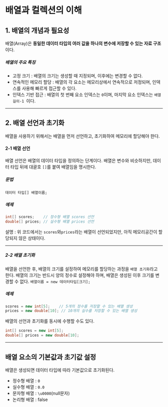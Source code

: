# 배열과 컬렉션의 이해
## 1. 배열의 개념과 필요성
배열(Array)은 **동일한 데이터 타입의 여러 값을 하나의 변수에 저장할 수 있는 자료 구조**이다.

##### 배열의 주요 특징
+ 고정 크기 : 배열의 크기는 생성할 때 지정되며, 이후에는 변경할 수 없다.
+ 연속적인 메모리 할당 : 배열의 각 요소는 메모리상에서 연속적으로 저정되며, 인덱스를 사용해 빠르게 접근할 수 있다.
+ 인덱스 기반 접근 : 배열의 첫 번째 요소 인덱스는 ```0```이며, 마지막 요소 인덱스는 ```배열길이-1 ```이다.

---------------------------
## 2. 배열 선언과 초기화
배열을 사용하기 위해서는 배열을 먼저 선언하고, 초기화하여 메모리에 할당해야 한다.

#### 2-1 배열 선언
배열 선언은 배열의 데이터 타입을 정의하는 단계이다. 배열은 변수와 비슷하지만, 데이터 타입 뒤에 대괄호 ```[]```를 붙여 배열임을 명시한다.
##### 문법
```데이터 타입[] 배열이름;```
##### 예제
```java
int[] scores;    // 정수형 배열 scores 선언
double[] prices; // 실수형 배열 prices 선언
```
설명 : 위 코드에서는 ```scores```와```prices```라는 배열이 선언되었지만, 아직 메모리공간이 할당되지 않은 상태이다.

--------------------------------
##### 2-2 배열 초기화
배열을 선언한 후, 배열의 크기를 설정하여 메모리를 할당하는 과정을 ```배열 초기화```라고 한다. 배열의 크기는 반드시 양의 정수로 설정해야 하며, 배열은 생성된 이후 크기를 변경할 수 없다.
```배열이름 = new 데이터타입[크기];```
##### 예제
```java
scores = new int[5];    // 5개의 정수를 저장할 수 있는 배열 생성
prices = new double[10]; // 10개의 실수를 저장할 수 있는 배열 생성
```
배열의 선언과 초기화를 동시에 수행할 수도 있다.
```java
int[] scores = new int[5];
double[] prices = new double[10];
```
----------------------
## 배열 요소의 기본값과 초기값 설정
배열은 생성되면 데이터 타입에 따라 기본값으로 초기화된다.
+ 정수형 배열 : ```0```
+ 실수형 배열 : ```0.0```
+ 문자형 배열 : ````\u0000````(null문자)
+ 논리형 배열 : false
